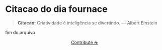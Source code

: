 # Citacao do dia fournace

> **Citacao:** Criatividade é inteligência se divertindo. — Albert Einstein

fim do arquivo

<watermark-footer>
<p align="center">
  <a href="https://github.com/ruisuan/ruisuan/blob/main/contribute.md">Contribute ☕</a>
</p>
</watermark-footer>
